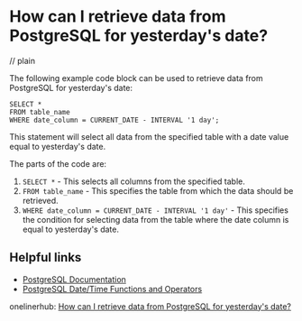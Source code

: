 # How can I retrieve data from PostgreSQL for yesterday's date?
// plain

The following example code block can be used to retrieve data from PostgreSQL for yesterday's date:

```
SELECT *
FROM table_name
WHERE date_column = CURRENT_DATE - INTERVAL '1 day';
```

This statement will select all data from the specified table with a date value equal to yesterday's date.

The parts of the code are:

1. `SELECT *` - This selects all columns from the specified table.
2. `FROM table_name` - This specifies the table from which the data should be retrieved.
3. `WHERE date_column = CURRENT_DATE - INTERVAL '1 day'` - This specifies the condition for selecting data from the table where the date column is equal to yesterday's date.

## Helpful links

- [PostgreSQL Documentation](https://www.postgresql.org/docs/)
- [PostgreSQL Date/Time Functions and Operators](https://www.postgresql.org/docs/9.5/functions-datetime.html)

onelinerhub: [How can I retrieve data from PostgreSQL for yesterday's date?](https://onelinerhub.com/postgresql/how-can-i-retrieve-data-from-postgresql-for-yesterday-s-date)